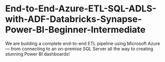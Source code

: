 # End-to-End-Azure-ETL-SQL-ADLS-with-ADF-Databricks-Synapse-Power-BI-Beginner-Intermediate
We are building a complete end-to-end ETL pipeline using Microsoft Azure — from connecting to an on-premise SQL Server all the way to creating stunning Power BI dashboards!
